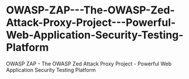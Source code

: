 # OWASP-ZAP---The-OWASP-Zed-Attack-Proxy-Project---Powerful-Web-Application-Security-Testing-Platform
OWASP ZAP - The OWASP Zed Attack Proxy Project - Powerful Web Application Security Testing Platform
